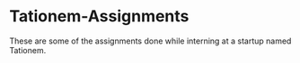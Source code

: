 Tationem-Assignments
====================
These are some of the assignments done while interning at a startup named Tationem.
